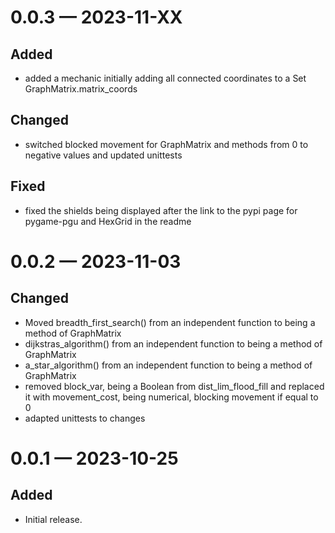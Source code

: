 <!-- id='changelog-0.0.3'-->
# 0.0.3 — 2023-11-XX

## Added

- added a mechanic initially adding all connected coordinates to a Set GraphMatrix.matrix_coords

## Changed

- switched blocked movement for GraphMatrix and methods from 0 to negative values and updated unittests

## Fixed

- fixed the shields being displayed after the link to the pypi page for pygame-pgu and HexGrid in the readme

<!-- id='changelog-0.0.2'-->
# 0.0.2 — 2023-11-03

## Changed

- Moved breadth_first_search() from an independent function to being a method of GraphMatrix
- dijkstras_algorithm() from an independent function to being a method of GraphMatrix
- a_star_algorithm() from an independent function to being a method of GraphMatrix
- removed block_var, being a Boolean from dist_lim_flood_fill and replaced it with movement_cost, being numerical, blocking movement if equal to 0
- adapted unittests to changes


<!-- id='changelog-0.0.1'-->
# 0.0.1 — 2023-10-25

## Added

- Initial release.



